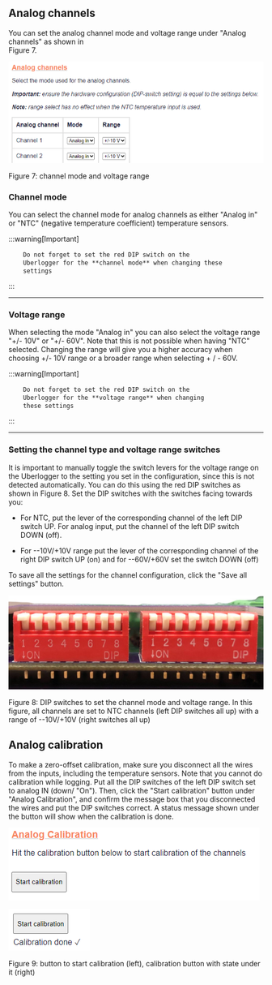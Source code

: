## Analog channels

You can set the analog channel mode and voltage range under "Analog
channels" as shown in\
Figure 7.

![A screenshot of a computer](media/image19.png)

Figure 7: channel mode and voltage range

### Channel mode

You can select the channel mode for analog channels as either "Analog
in" or "NTC" (negative temperature coefficient) temperature sensors.

:::warning[Important]

        Do not forget to set the red DIP switch on the
        Uberlogger for the **channel mode** when changing these
        settings

:::

---

### Voltage range

When selecting the mode "Analog in" you can also select the voltage
range "+/- 10V" or "+/- 60V". Note that this is not possible when having
"NTC" selected. Changing the range will give you a higher accuracy when
choosing +/- 10V range or a broader range when selecting + / - 60V.

:::warning[Important]

        Do not forget to set the red DIP switch on the
        Uberlogger for the **voltage range** when changing
        these settings

:::

---

### Setting the channel type and voltage range switches

It is important to manually toggle the switch levers for the voltage
range on the Uberlogger to the setting you set in the configuration,
since this is not detected automatically. You can do this using the red
DIP switches as shown in Figure 8. Set the DIP switches with the
switches facing towards you:

- For NTC, put the lever of the corresponding channel of the left DIP
  switch UP. For analog input, put the channel of the left DIP switch
  DOWN (off).

- For --10V/+10V range put the lever of the corresponding channel of
  the right DIP switch UP (on) and for --60V/+60V set the switch DOWN
  (off)

To save all the settings for the channel configuration, click the "Save
all settings" button.

![A close-up of a circuit board Description automatically generated](media/image20.png)

Figure 8: DIP switches to set the channel mode and voltage range. In
this figure, all channels are set to NTC channels (left DIP switches all
up) with a range of --10V/+10V (right switches all up)

## Analog calibration

To make a zero-offset calibration, make sure you disconnect all the
wires from the inputs, including the temperature sensors. Note that you
cannot do calibration while logging. Put all the DIP switches of the
left DIP switch set to analog IN (down/ "On"). Then, click the "Start
calibration" button under "Analog Calibration", and confirm the message
box that you disconnected the wires and put the DIP switches correct. A
status message shown under the button will show when the calibration is
done.

![](media/image21.png)

![nothing](media/image22.png)

Figure 9: button to start calibration (left), calibration button with
state under it (right)
